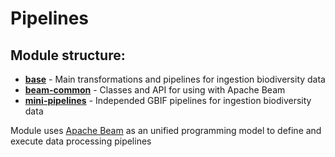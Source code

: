 # Pipelines

## Module structure:
- [**base**](https://github.com/gbif/artery/tree/master/pipelines/base) - Main transformations and pipelines for ingestion biodiversity data
- [**beam-common**](https://github.com/gbif/artery/tree/master/pipelines/beam-common) - Classes and API for using with Apache Beam
- [**mini-pipelines**](https://github.com/gbif/artery/tree/master/pipelines/mini-pipelines) - Independed GBIF pipelines for ingestion biodiversity data

Module uses [Apache Beam](https://beam.apache.org/get-started/beam-overview/) as an unified programming model to define and execute data processing pipelines